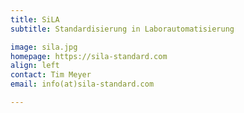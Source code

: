 ```yaml
---
title: SiLA
subtitle: Standardisierung in Laborautomatisierung

image: sila.jpg
homepage: https://sila-standard.com
align: left
contact: Tim Meyer
email: info(at)sila-standard.com 

---
```

